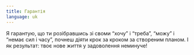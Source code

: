 ```yaml
---
title: Гарантія
language: uk
---
```


<p>Я гарантую, що ти розібравшись зі своми “хочу” і “треба”, “можу” і “немає сил і часу”, почнеш діяти крок за кроком за створеним планом. І як результат: твоє нове життя у задоволення неминуче!</p>
